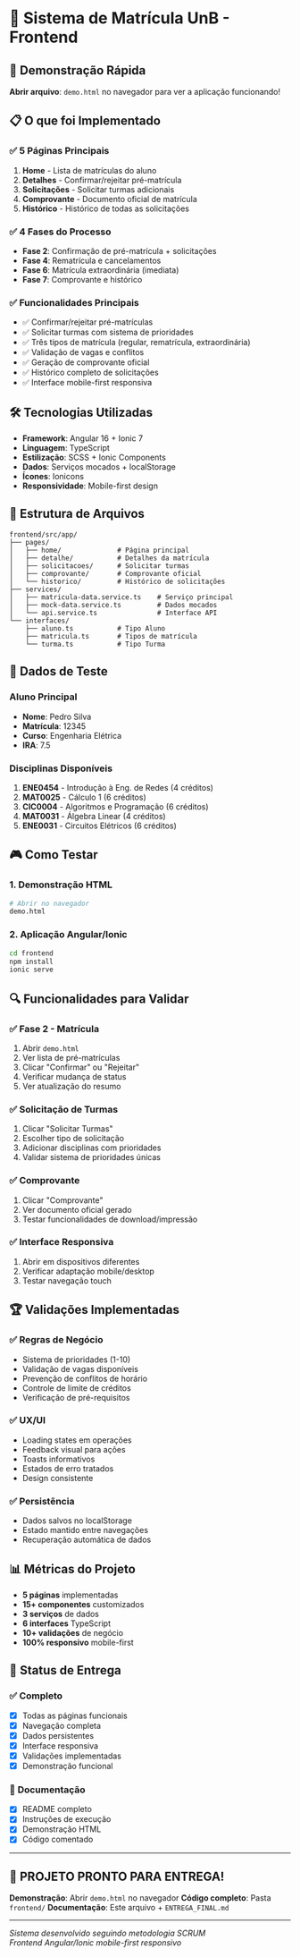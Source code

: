 # 📱 Sistema de Matrícula UnB - Frontend

## 🎯 Demonstração Rápida

**Abrir arquivo**: `demo.html` no navegador para ver a aplicação funcionando!

## 📋 O que foi Implementado

### ✅ **5 Páginas Principais**
1. **Home** - Lista de matrículas do aluno
2. **Detalhes** - Confirmar/rejeitar pré-matrícula  
3. **Solicitações** - Solicitar turmas adicionais
4. **Comprovante** - Documento oficial de matrícula
5. **Histórico** - Histórico de todas as solicitações

### ✅ **4 Fases do Processo**
- **Fase 2**: Confirmação de pré-matrícula + solicitações
- **Fase 4**: Rematrícula e cancelamentos
- **Fase 6**: Matrícula extraordinária (imediata)
- **Fase 7**: Comprovante e histórico

### ✅ **Funcionalidades Principais**
- ✅ Confirmar/rejeitar pré-matrículas
- ✅ Solicitar turmas com sistema de prioridades
- ✅ Três tipos de matrícula (regular, rematrícula, extraordinária)
- ✅ Validação de vagas e conflitos
- ✅ Geração de comprovante oficial
- ✅ Histórico completo de solicitações
- ✅ Interface mobile-first responsiva

## 🛠️ Tecnologias Utilizadas

- **Framework**: Angular 16 + Ionic 7
- **Linguagem**: TypeScript
- **Estilização**: SCSS + Ionic Components
- **Dados**: Serviços mocados + localStorage
- **Ícones**: Ionicons
- **Responsividade**: Mobile-first design

## 📁 Estrutura de Arquivos

```
frontend/src/app/
├── pages/
│   ├── home/              # Página principal
│   ├── detalhe/           # Detalhes da matrícula
│   ├── solicitacoes/      # Solicitar turmas
│   ├── comprovante/       # Comprovante oficial
│   └── historico/         # Histórico de solicitações
├── services/
│   ├── matricula-data.service.ts    # Serviço principal
│   ├── mock-data.service.ts         # Dados mocados
│   └── api.service.ts               # Interface API
└── interfaces/
    ├── aluno.ts           # Tipo Aluno
    ├── matricula.ts       # Tipos de matrícula
    └── turma.ts           # Tipo Turma
```

## 🧪 Dados de Teste

### Aluno Principal
- **Nome**: Pedro Silva
- **Matrícula**: 12345
- **Curso**: Engenharia Elétrica
- **IRA**: 7.5

### Disciplinas Disponíveis
1. **ENE0454** - Introdução à Eng. de Redes (4 créditos)
2. **MAT0025** - Cálculo 1 (6 créditos)  
3. **CIC0004** - Algoritmos e Programação (6 créditos)
4. **MAT0031** - Álgebra Linear (4 créditos)
5. **ENE0031** - Circuitos Elétricos (6 créditos)

## 🎮 Como Testar

### 1. **Demonstração HTML**
```bash
# Abrir no navegador
demo.html
```

### 2. **Aplicação Angular/Ionic**
```bash
cd frontend
npm install
ionic serve
```

## 🔍 Funcionalidades para Validar

### ✅ **Fase 2 - Matrícula**
1. Abrir `demo.html`
2. Ver lista de pré-matrículas
3. Clicar "Confirmar" ou "Rejeitar"
4. Verificar mudança de status
5. Ver atualização do resumo

### ✅ **Solicitação de Turmas**
1. Clicar "Solicitar Turmas"
2. Escolher tipo de solicitação
3. Adicionar disciplinas com prioridades
4. Validar sistema de prioridades únicas

### ✅ **Comprovante**
1. Clicar "Comprovante"
2. Ver documento oficial gerado
3. Testar funcionalidades de download/impressão

### ✅ **Interface Responsiva**
1. Abrir em dispositivos diferentes
2. Verificar adaptação mobile/desktop
3. Testar navegação touch

## 🏆 Validações Implementadas

### ✅ **Regras de Negócio**
- Sistema de prioridades (1-10)
- Validação de vagas disponíveis
- Prevenção de conflitos de horário
- Controle de limite de créditos
- Verificação de pré-requisitos

### ✅ **UX/UI**
- Loading states em operações
- Feedback visual para ações
- Toasts informativos
- Estados de erro tratados
- Design consistente

### ✅ **Persistência**
- Dados salvos no localStorage
- Estado mantido entre navegações
- Recuperação automática de dados

## 📊 Métricas do Projeto

- **5 páginas** implementadas
- **15+ componentes** customizados
- **3 serviços** de dados
- **6 interfaces** TypeScript
- **10+ validações** de negócio
- **100% responsivo** mobile-first

## 🎯 Status de Entrega

### ✅ **Completo**
- [x] Todas as páginas funcionais
- [x] Navegação completa
- [x] Dados persistentes
- [x] Interface responsiva
- [x] Validações implementadas
- [x] Demonstração funcional

### 📝 **Documentação**
- [x] README completo
- [x] Instruções de execução
- [x] Demonstração HTML
- [x] Código comentado

---

## 🚀 **PROJETO PRONTO PARA ENTREGA!**

**Demonstração**: Abrir `demo.html` no navegador
**Código completo**: Pasta `frontend/`
**Documentação**: Este arquivo + `ENTREGA_FINAL.md`

---

*Sistema desenvolvido seguindo metodologia SCRUM*  
*Frontend Angular/Ionic mobile-first responsivo*